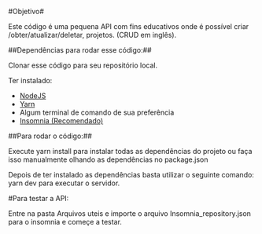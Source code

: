 #Objetivo#

Este código é uma pequena API com fins educativos onde é possível criar /obter/atualizar/deletar, projetos. (CRUD em inglês).

##Dependências para rodar esse código:##

Clonar esse código para seu repositório local.

Ter instalado:
- <a href="https://nodejs.org/en/"> NodeJS </a>
- <a href="https://classic.yarnpkg.com/en/docs/install/"> Yarn </a>
- Algum terminal de comando de sua preferência 
- <a href="https://insomnia.rest/"> Insomnia (Recomendado) </a>

##Para rodar o código:##

Execute yarn install para instalar todas as dependências do projeto ou faça isso manualmente olhando as dependências no package.json

Depois de ter instalado as dependências basta utilizar o seguinte comando: yarn dev para executar o servidor.

#Para testar a API:

Entre na pasta Arquivos uteis e importe o arquivo Insomnia_repository.json para o insomnia e começe a testar.
